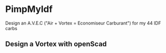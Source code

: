 # PimpMyIdf
Design an A.V.E.C ("Air + Vortex = Economiseur Carburant") for my 44 IDF carbs


## Design a Vortex with openScad

